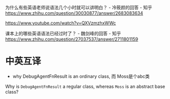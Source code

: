 
为什么有些英语老师说语法几个小时就可以讲明白？ - 冷筱颜的回答 - 知乎
https://www.zhihu.com/question/30030877/answer/2683083634


https://www.youtube.com/watch?v=QXVzmzhxWWc


课本上的哪些英语语法已经过时了？ - 魏剑峰的回答 - 知乎
https://www.zhihu.com/question/27037537/answer/2711801159





# 中英互译



- why DebugAgentFnResult is an ordinary class, 而 Moss是个abc类

Why is `DebugAgentFnResult` a regular class, whereas `Moss` is an abstract base class?

